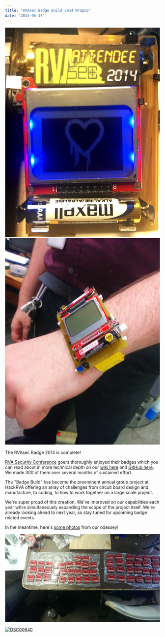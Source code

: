 ```yaml
---
title: "RVAsec Badge Build 2014 WrapUp"
date: "2014-06-17"
---
```


![Badge2](images/Badge2.jpg)[![BadgeOnWrist](images/BadgeOnWrist.jpg)](http://www.hackrva.org/blog/wp-content/uploads/2014/06/BadgeOnWrist.jpg)

The RVAsec Badge 2014 is complete!

[RVA Security Conference](http://rvasec.com/) goers thoroughly enjoyed their badges which you can read about in more technical depth on our [wiki here](http://www.hackrva.org/wiki/index.php?title=RVAsec_Badge_Build_2014) and [GitHub here](https://github.com/HackRVA/rvasec-badge-2014). We made 300 of them over several months of sustained effort.

The "Badge Build" has become the preeminent annual group project at HackRVA offering an array of challenges from circuit board design and manufacture, to coding, to how to work together on a large scale project.

We're super proud of this creation. We've improved on our capabilities each year while simultaneously expanding the scope of the project itself. We're already looking ahead to next year, so stay tuned for upcoming badge related events.

In the meantime, here's [some photos](https://www.flickr.com/photos/hackrva/sets/72157644260250204/) from our odessey!

[![IMAG0220](images/IMAG0220.jpg)](http://www.hackrva.org/blog/wp-content/uploads/2014/06/IMAG0220.jpg)

[![DSC00640](images/DSC00640.jpg)](http://www.hackrva.org/blog/wp-content/uploads/2014/06/DSC00640.jpg)
